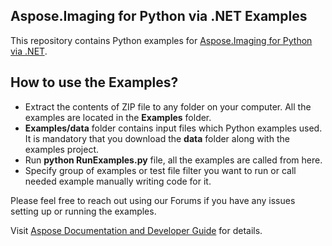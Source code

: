 ## Aspose.Imaging for Python via .NET Examples

This repository contains Python examples for [Aspose.Imaging for Python via .NET](https://products.aspose.com/imaging/python-net).

## How to use the Examples?

- Extract the contents of ZIP file to any folder on your computer. All the examples are located in the **Examples** folder.
- **Examples/data** folder contains input files which Python examples used. It is mandatory that you download the **data** folder along with the examples project.
- Run **python RunExamples.py** file, all the examples are called from here.
- Specify group of examples or test file filter you want to run or call needed example manually writing code for it.

Please feel free to reach out using our Forums if you have any issues setting up or running the examples.

Visit [Aspose Documentation and Developer Guide](https://docs.aspose.com/imaging/python-net/how-to-run-the-examples/) for details. 
